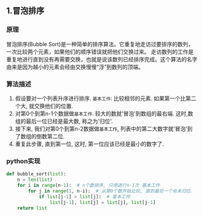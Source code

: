 ## 1.冒泡排序
### 原理
冒泡排序(Bubble Sort)是一种简单的排序算法。它重复地走访过要排序的数列，一次比较两个元素，如果他们的顺序错误就把他们交换过来。
走访数列的工作是重复地进行直到没有再需要交换，也就是说该数列已经排序完成。这个算法的名字由来是因为越小的元素会经由交换慢慢“浮”到数列的顶端。

### 算法描述
1. 假设要对一个列表升序进行排序. `基本工作`: 比较相邻的元素. 如果第一个比第二个大, 就交换他们的位置.
2. 对第0个到第n-1个数据做`基本工作`. 较大的数就'冒泡'到数组的最右端. 这时,数组的最后一位已经是最大数, 称之为'归位'.
3. 接下来, 我们对第0个到第n-2数据做`基本工作`, 列表中的第二大数字就'冒泡'到了数组的倒数第二位.
4. 重复此步骤, 直到第一位, 这时, 第一位应该已经是最小的数字了.

### python实现
```python
def bubble_sort(list):
    n = len(list)
    for i in range(n-1):  # n个数排序, 只用进行n-1次 基本工作
        for j in range(1, n-i):  # 从第0个数开始比较, 直到最后一个尚未归位.
            if list[j-1] > list[j]:  # 基本工作
                list[j-1], list[j] = list[j], list[j-1] 
    return list

```
